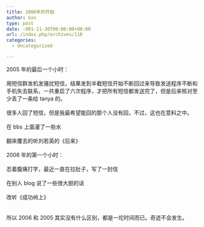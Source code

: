```yaml
---
title: 2006年的开始
author: kxn
type: post
date: -001-11-30T00:00:00+00:00
url: /index.php/archives/110
categories:
  - Uncategorized

---
```

<div>
  2005 年的最后一个小时：
</div>

<div>
   
</div>

<div>
  用短信群发机发骚扰短信，结果发到半截短信开始不断回过来导致发送程序不断和手机失去联系，一共重启了六次程序，才把所有短信都发送完了，但是后来核对至少丢了一条给 tanya 的。
</div>

<div>
   
</div>

<div>
  很多人回了短信，但是我最希望能回的那个人没有回，不过，这也在意料之中。
</div>

<div>
   
</div>

<div>
  在 bbs 上面灌了一些水
</div>

<div>
   
</div>

<div>
  翻来覆去的听刘若英的《后来》
</div>

<div>
   
</div>

<div>
  2006 年的第一个小时：
</div>

<div>
   
</div>

<div>
  忍着腹痛打字，最近一直在拉肚子，写了一封信
</div>

<div>
   
</div>

<div>
  在别人 blog 说了一些很大胆的话
</div>

<div>
   
</div>

<div>
  改听《成功岭上》
</div>

<div>
   
</div>

<div>
   
</div>

<div>
  所以 2006 和 2005 其实没有什么区别，都是一坨时间而已。奇迹不会发生。
</div>